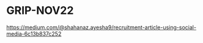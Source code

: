 # GRIP-NOV22
https://medium.com/@shahanaz.ayesha9/recruitment-article-using-social-media-6c13b837c252
